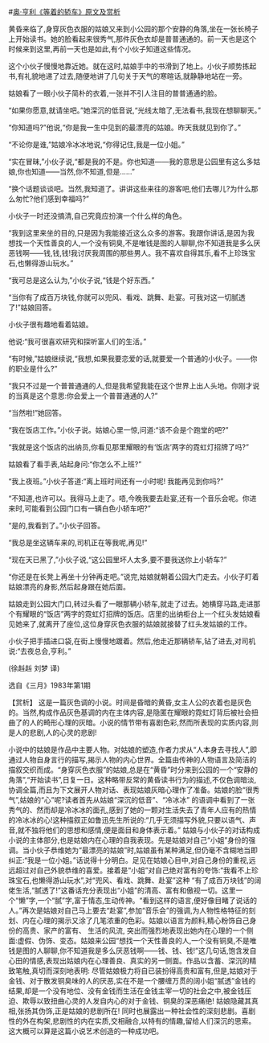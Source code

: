 #[奥·亨利《等着的轿车》原文及赏析](https://www.vrrw.net/wx/15471.html)

黄昏来临了,身穿灰色衣服的姑娘又来到小公园的那个安静的角落,坐在一张长椅子上开始读书。她的脸看起来很秀气,那件灰色衣却是普普通通的。前一天也是这个时候来到这里,再前一天也是如此,有个小伙子知道这些情况。

这个小伙子慢慢地靠近她。就在这时,姑娘手中的书滑到了地上。小伙子顺势拣起书,有礼貌地递了过去,随便地讲了几句关于天气的寒暄话,就静静地站在一旁。

姑娘看了一眼小伙子简朴的衣着,一张并不引人注目的普普通通的脸。

“如果你愿意,就请坐吧。”她深沉的低音说,“光线太暗了,无法看书,我现在想聊聊天。”

“你知道吗?”他说,“你是我一生中见到的最漂亮的姑娘。昨天我就见到你了。”

“不论你是谁,”姑娘冷冰冰地说,“你得记住,我是一位小姐。”

“实在冒昧,”小伙子说,“都是我的不是。你也知道——我的意思是公园里有这么多姑娘,你也知道——当然,你不知道,但是……”

“换个话题谈谈吧。当然,我知道了。讲讲这些来往的游客吧,他们去哪儿?为什么那么匆忙?他们感到幸福吗?”

小伙子一时还没搞清,自己究竟应扮演一个什么样的角色。

“我到这里来坐的目的,只是因为我能接近这么众多的游客。我跟你讲话,是因为我想找一个天性善良的人,一个没有铜臭,不是唯钱是图的人聊聊,你不知道我是多么厌恶钱啊——钱,钱,钱!我讨厌我周围的那些男人。我不喜欢自得其乐,看不上珍珠宝石,也懒得游山玩水。”

“我可总是这么认为,”小伙子说,“钱是个好东西。”

“当你有了成百万块钱,你就可以兜风、看戏、跳舞、赴宴。可我对这一切腻透了!”姑娘回答。

小伙子很有趣地看着姑娘。

他说:“我可很喜欢研究和探听富人们的生活。”

“有时候,”姑娘继续说,“我想,如果我要恋爱的话,就要爱一个普通的小伙子。——你的职业是什么?”

“我只不过是一个普普通通的人,但是我希望我能在这个世界上出人头地。你刚才说的当真是这个意思:你会爱上一个普普通通的人?”

“当然啦!”她回答。

“我在饭店工作。”小伙子说。姑娘心里一惊,问道:“该不会是个跑堂的吧?”

“我就是这个饭店的出纳员,你看见那里耀眼的有‘饭店’两字的霓虹灯招牌了吗?”

姑娘看了看手表,站起身问:“你怎么不上班?”

“我上夜班。”小伙子答道:“离上班时间还有一小时呢! 我能再见到你吗?”

“不知道,也许可以。我得马上走了。唔,今晚我要去赴宴,还有一个音乐会呢。你进来时,可能看到公园门口有一辆白色小轿车吧?”

“是的,我看到了。”小伙子回答。

“我总是坐这辆车来的,司机正在等我呢,再见!”

“现在天已黑了,”小伙子说,“这公园里坏人太多,要不要我送你上小轿车?”

“你还是在长凳上再坐十分钟再走吧。”说完,姑娘就朝着公园大门走去。小伙子盯着姑娘漂亮的身影,然后起身跟在她后面。

姑娘走到公园大门口,转过头看了一眼那辆小轿车,就走了过去。她横穿马路,走进那个有耀眼的“饭店”两字的霓虹灯招牌的饭店。店里的出纳柜台上一个红头发姑娘看见她来了,就离开了座位,这位身穿灰色衣服的姑娘就接替了红头发姑娘的工作。

小伙子把手插进口袋,在街上慢慢地踱着。然后,他走近那辆轿车,钻了进去,对司机说:“去夜总会,亨利。”

(徐赳赳 刘梦 译)

选自《三月》1983年第1期



【赏析】 这是一篇灰色调的小说。时间是昏暗的黄昏,女主人公的衣着也是灰色的。当然,构成作品灰色基调的内在主体内容,是隐匿在耀眼的霓虹灯背后被社会扭曲了的人的畸形心理的灰暗。小说的情节带有喜剧色彩,然而所表现的实质内容,则是人的悲剧,人的心灵的悲剧!

小说中的姑娘是作品中主要人物。对姑娘的塑造,作者力求从“人本身去寻找人”,即通过人物自身言行的描写,揭示人物的内心世界。全篇由传神的人物语言及简洁的描叙交织而成。“身穿灰色衣服”的姑娘,总是在“黄昏”时分来到公园的一个“安静的角落”,“开始读书”,日复一日。这种略带反常的黄昏读书行为的描述,不仅色调暗淡,协调全篇,而且为下文展开人物对话、表现姑娘灰暗心理作了准备。姑娘的脸“很秀气”,姑娘的“心”呢?读者首先从姑娘“深沉的低音”、“冷冰冰” 的语调中看到了一张秀气的、然而却是冷冰冰的面孔,感到了她的一颗对生活失去了青年人应有的热情的冷冰冰的心!这种描叙正如鲁迅先生所说的:“几乎无须描写外貌,只要以语气、声音,就不独将他们的思想和感情,便是面目和身体表示着。” 姑娘与小伙子的对话构成小说的主体部分,也是姑娘内在心理的自我表现。先是姑娘对自己“小姐”身份的强调。当小伙子恭维她为“最漂亮的姑娘”时,姑娘虽有某种满足,但仍毫不含糊地当即纠正:“我是一位小姐。”话说得十分明白。足见在姑娘心目中,对自己身份的重视,远远超过对自己外貌恭维的喜爱。接着是“小姐”对自己绝对富有的夸饰:“我看不上珍珠宝石,也懒得游山玩水”,对“兜风、看戏、跳舞、赴宴”这种 “有了成百万块钱”的阔佬生活,“腻透了!”这番话充分表现出“小姐”的清高、富有和傲视一切。这里一个“懒”字,一个“腻”字,富于情态,生动传神。“看到这样的语言,便好像目睹了说话的人。”再次是姑娘对自己马上要去“赴宴”,参加“音乐会”的强调,为人物性格特征的刻划、内在心理的揭示又涂了几笔浓重的色彩。姑娘以语言为颜料,精心粉饰自己身份的高贵、家产的富有、 生活的风流, 突出而强烈地表现出她内在心理的一个侧面:虚假、伪饰、变态。姑娘来公园“想找一个天性善良的人,一个没有铜臭,不是唯钱是图的人聊聊,你不知道我是多么厌恶钱啊——钱、钱、钱!”这几句话,饱含发自心田的情感,表现出姑娘内在心理善良、真实的另一侧面。作品以含蓄、深沉的精致笔触,真切而深刻地表明: 尽管姑娘极力将自已装扮得高贵和富有,但是,姑娘对于金钱、对于散发铜臭味的人的厌恶,实在不是一个腰缠万贯的阔小姐“腻透”金钱的结果,却是一个没有地位、没有金钱而生活在金钱主宰一切的社会之中,被金钱压迫、欺辱以致扭曲心灵的人发自内心的对于金钱、铜臭的深恶痛绝! 姑娘隐藏其真相,张扬其伪饰,正是姑娘的悲剧所在! 同时也展露出一种社会性的深刻悲剧。喜剧性的外在构架,悲剧性的内在实质,交相融合,以特有的情趣,留给人们深沉的思索。这大概可以算是这篇小说艺术创造的一种成功吧。

